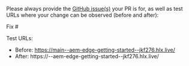 Please always provide the [GitHub issue(s)](../issues) your PR is for, as well as test URLs where your change can be observed (before and after):

Fix #<gh-issue-id>

Test URLs:
- Before: https://main--aem-edge-getting-started--jkf276.hlx.live/
- After: https://<branch>--aem-edge-getting-started--jkf276.hlx.live/
